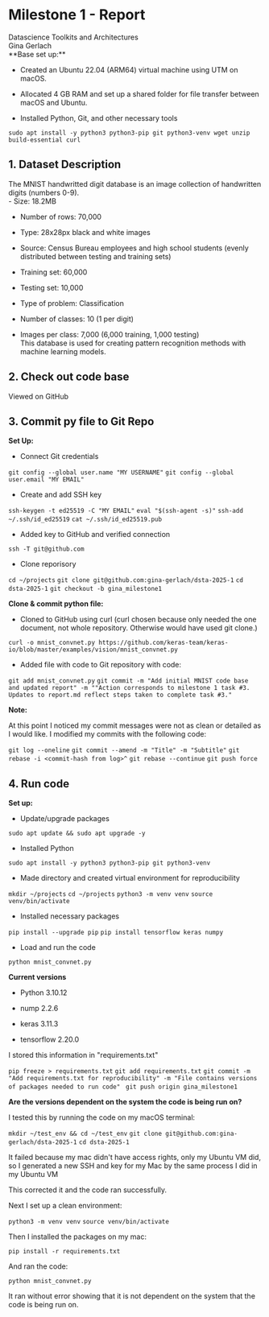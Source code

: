 # Milestone 1 - Report
<p>Datascience Toolkits and Architectures<br>
Gina Gerlach<br>
**Base set up:**

- Created an Ubuntu 22.04 (ARM64) virtual machine using UTM on macOS.

- Allocated 4 GB RAM and set up a shared folder for file transfer between macOS and Ubuntu.

- Installed Python, Git, and other necessary tools<p>

```sudo apt install -y python3 python3-pip git python3-venv wget unzip build-essential curl```


## 1. Dataset Description
<p>The MNIST handwritted digit database is an image collection of handwritten digits (numbers 0-9).<br>
- Size: 18.2MB

- Number of rows: 70,000

- Type: 28x28px black and white images

- Source: Census Bureau employees and high school students (evenly distributed between testing and training sets)

- Training set: 60,000 

- Testing set: 10,000


- Type of problem: Classification

- Number of classes: 10 (1 per digit)

- Images per class: 7,000 (6,000 training, 1,000 testing) <br>
This database is used for creating pattern recognition methods with machine learning models.<p>

## 2. Check out code base
<p>Viewed on GitHub<p>

## 3. Commit py file to Git Repo
**Set Up:**

- Connect Git credentials

```git config --global user.name "MY USERNAME"```
```git config --global user.email "MY EMAIL"```

- Create and add SSH key

```ssh-keygen -t ed25519 -C "MY EMAIL"```
```eval "$(ssh-agent -s)"```
```ssh-add ~/.ssh/id_ed25519```
```cat ~/.ssh/id_ed25519.pub```

- Added key to GitHub and verified connection

```ssh -T git@github.com```

- Clone reporisory

```cd ~/projects```
```git clone git@github.com:gina-gerlach/dsta-2025-1```
```cd dsta-2025-1```
```git checkout -b gina_milestone1```


**Clone & commit python file:**

- Cloned to GitHub using curl (curl chosen because only needed the one document, not whole repository. Otherwise would have used git clone.)<p>

```curl -o mnist_convnet.py https://github.com/keras-team/keras-io/blob/master/examples/vision/mnist_convnet.py```

- Added file with code to Git repository with code:

```git add mnist_convnet.py```
```git commit -m "Add initial MNIST code base and updated report" -m ""Action corresponds to milestone 1 task #3. Updates to report.md reflect steps taken to complete task #3."```


**Note:**

At this point I noticed my commit messages were not as clean or detailed as I would like. I modified my commits with the following code:

```git log --oneline```
```git commit --amend -m "Title" -m "Subtitle"```
```git rebase -i <commit-hash from log>^```
```git rebase --continue```
```git push force```

## 4. Run code

**Set up:**

- Update/upgrade packages

```sudo apt update && sudo apt upgrade -y```

- Installed Python

```sudo apt install -y python3 python3-pip git python3-venv```

- Made directory and created virtual environment for reproducibility

```mkdir ~/projects```
```cd ~/projects```
```python3 -m venv venv```
```source venv/bin/activate```

- Installed necessary packages

```pip install --upgrade pip```
```pip install tensorflow keras numpy```

- Load and run  the code

```python mnist_convnet.py```

**Current versions**

- Python 3.10.12

- nump 2.2.6

- keras 3.11.3

- tensorflow 2.20.0

I stored this information in "requirements.txt"

```pip freeze > requirements.txt```
```git add requirements.txt```
```git commit -m "Add requirements.txt for reproducibility" -m "File contains versions of packages needed to run code" ```
```git push origin gina_milestone1```

**Are the versions dependent on the system the code is being run on?**

I tested this by running the code on my macOS terminal:

```mkdir ~/test_env && cd ~/test_env```
```git clone git@github.com:gina-gerlach/dsta-2025-1```
```cd dsta-2025-1```

It failed because my mac didn't have access rights, only my Ubuntu VM did, so I generated a new SSH and key for my Mac by the same process I did in my Ubuntu VM

This corrected it and the code ran successfully.

Next I set up a clean environment:

```python3 -m venv venv```
```source venv/bin/activate```

Then I installed the packages on my mac:

```pip install -r requirements.txt```

And ran the code:

```python mnist_convnet.py```

It ran without error showing that it is not dependent on the system that the code is being run on. 
